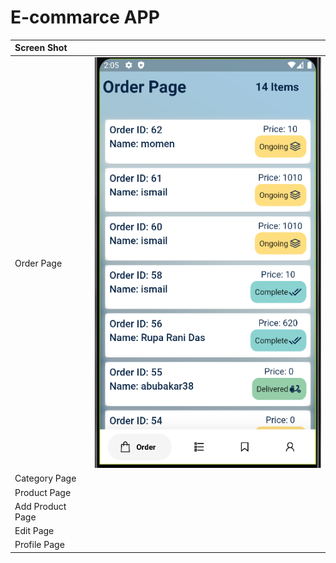 
# E-commarce APP








| Screen Shot   |  |
| :--------     |:---- |
| Order Page    |  ![alt text for screen readers](https://github.com/SimantoTareq/Flutter-Practise/blob/main/order_app/read/orderPage.PNG)    |
| Category Page  |      |
| Product Page  |      |
| Add Product Page    |      |
| Edit  Page  |      |
| Profile Page  |      |

